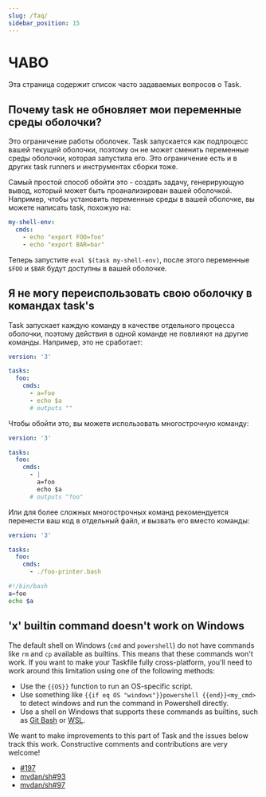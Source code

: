 ```yaml
---
slug: /faq/
sidebar_position: 15
---
```


# ЧАВО

Эта страница содержит список часто задаваемых вопросов о Task.

## Почему task не обновляет мои переменные среды оболочки?

Это ограничение работы оболочек. Task запускается как подпроцесс вашей текущей оболочки, поэтому он не может сменить переменные среды оболочки, которая запустила его. Это ограничение есть и в других task runners и инструментах сборки тоже.

Самый простой способ обойти это - создать задачу, генерирующую вывод, который может быть проанализирован вашей оболочкой. Например, чтобы установить переменные среды в вашей оболочке, вы можете написать task, похожую на:

```yaml
my-shell-env:
  cmds:
    - echo "export FOO=foo"
    - echo "export BAR=bar"
```

Теперь запустите `eval $(task my-shell-env)`, после этого переменные `$FOO` и `$BAR` будут доступны в вашей оболочке.

## Я не могу переиспользовать свою оболочку в командах task's

Task запускает каждую команду в качестве отдельного процесса оболочки, поэтому действия в одной команде не повлияют на другие команды. Например, это не сработает:

```yaml
version: '3'

tasks:
  foo:
    cmds:
      - a=foo
      - echo $a
      # outputs ""
```

Чтобы обойти это, вы можете использовать многострочную команду:

```yaml
version: '3'

tasks:
  foo:
    cmds:
      - |
        a=foo
        echo $a
      # outputs "foo"
```

Или для более сложных многострочных команд рекомендуется перенести ваш код в отдельный файл, и вызвать его вместо команды:

```yaml
version: '3'

tasks:
  foo:
    cmds:
      - ./foo-printer.bash
```

```bash
#!/bin/bash
a=foo
echo $a
```

## 'x' builtin command doesn't work on Windows

The default shell on Windows (`cmd` and `powershell`) do not have commands like `rm` and `cp` available as builtins. This means that these commands won't work. If you want to make your Taskfile fully cross-platform, you'll need to work around this limitation using one of the following methods:

- Use the `{{OS}}` function to run an OS-specific script.
- Use something like `{{if eq OS "windows"}}powershell {{end}}<my_cmd>` to detect windows and run the command in Powershell directly.
- Use a shell on Windows that supports these commands as builtins, such as [Git Bash][git-bash] or [WSL][wsl].

We want to make improvements to this part of Task and the issues below track this work. Constructive comments and contributions are very welcome!

- [#197](https://github.com/go-task/task/issues/197)
- [mvdan/sh#93](https://github.com/mvdan/sh/issues/93)
- [mvdan/sh#97](https://github.com/mvdan/sh/issues/97)

<!-- prettier-ignore-start -->

<!-- prettier-ignore-end -->
[git-bash]: https://gitforwindows.org/
[wsl]: https://learn.microsoft.com/en-us/windows/wsl/install

